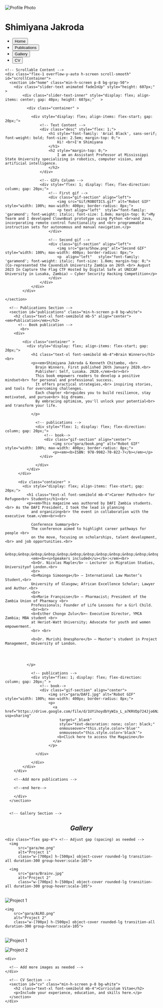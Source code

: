 <!DOCTYPE html>
<html lang="en">
<head>
  <meta charset="UTF-8" />
  <meta name="viewport" content="width=device-width, initial-scale=1.0"/>
  <title>Shimiyana Jkaroda</title>
  <script src="https://cdn.tailwindcss.com"></script>
  <style>
    .active-link {
      background-color: #bfdbfe;
      color: #1d4ed8;
      font-weight: 600;
      border-radius: 0.375rem;
      padding: 0.25rem 0.5rem;
    }
    .gallery {
      display: grid;
      grid-template-columns: repeat(auto-fill, minmax(200px, 1fr));
      gap: 1rem;
    }
    .gallery img {
      width: 100%;
      height: auto;
      border-radius: 0.5rem;
      transition: transform 0.3s;
    }
    .gallery img:hover {
      transform: scale(1.05);
    }
  </style>
  
</head>
<body class="bg-gray-100 font-sans"   >


  <div class="flex">
    <!-- Sidebar -->
    <div class="w-59 h-screen sticky top-0 bg-white shadow-lg p-6" style="background-image: url('gara/MAIN.jpg'); background-size: cover; background-repeat: no-repeat; background-position: center;">
        <img src="gara/port.jpg" alt="Profile Photo" class="w-32 h-32 rounded-full object-cover" />
      <h1 class="text-1xl font-bold mb-4">Shimiyana Jakroda</h1>
      <ul class="space-y-4">
        <li><button onclick="scrollToSection('home')" id="btn-home" class="sidebar-link text-blue-600 hover:underline">Home</button></li>
        <li><button onclick="scrollToSection('publications')" id="btn-publications" class="sidebar-link text-blue-600 hover:underline">Publications</button></li>
        <li><button onclick="scrollToSection('gallery')" id="btn-gallery" class="sidebar-link text-blue-600 hover:underline">Gallery</button></li>
        <li><button onclick="scrollToSection('cv')" id="btn-cv" class="sidebar-link text-blue-600 hover:underline">CV</button></li>
      </ul>
    </div>

    <!-- Scrollable Content -->
    <div class="flex-1 overflow-y-auto h-screen scroll-smooth" id="scrollContainer">
      <section id="home" class="min-h-screen p-8 bg-gray-50">
        <div class="slider-text animated fadeInUp" style="height: 607px;"  >
            <div class="slider-text-inner" style="display: flex; align-items: center; gap: 40px; height: 607px;"   >
              
              <div class="container" >

                <div style="display: flex; align-items: flex-start; gap: 20px;">
                    <!-- Text Content -->
                    <div class="desc" style="flex: 1;">
                        <h1 style="font-family: 'Arial Black', sans-serif; font-weight: bold; font-size: 2.5em; margin-top: 0;">
                            Hi! <br>I'm Shimiyana
                        </h1>
                        <h2 style="margin-top: 0;">
                            I am an Assistant Professor at Mississippi State University specializing in robotics, computer vision, and artificial intelligence.
                        </h2>
                    </div>
                    
                    <!-- GIFs Column -->
                    <div style="flex: 1; display: flex; flex-direction: column; gap: 20px;">
                        <!-- First gif -->
                        <div class="gif-section" align="left">
                            <img src="Gif/ROBOTICS.gif" alt="Robot GIF" style="width: 100%; max-width: 400px; border-radius: 8px;">
                            <p text align="left"  style="font-family: 'garamond'; font-weight: italic; font-size: 1.0em; margin-top: 0;">My Tearm and I developed ClownBoat prototype using Python <br>and Java, incorporating remote control functionality and <br> programmable instruction sets for autonomous and manual navigation.</p>
                        </div>
                        
                        <!-- Second gif -->
                        <div class="gif-section" align="left">
                            <img src="gara/Show.png" alt="Second GIF" style="width: 100%; max-width: 400px; border-radius: 8px;">
                            <p  align="left"   style="font-family: 'garamond'; font-weight: italic; font-size: 1.0em; margin-top: 0;">(Co-represented the Cavendish University Zambia on 26th <br> August 2023 In Capture the Flag CTF Hosted by Digital Safe at UNICAF University in Lusaka, Zambia) – Cyber Security Hacking Competition</p>
                        </div>
                    </div>
                </div>
            </div>
            
    </section>

      <!-- Publications Section -->
      <section id="publications" class="min-h-screen p-8 bg-white">
        <h2 class="text-xl font-semibold mb-5" align="center"><em>Publication</em></h2>
          <!-- Book publication -->
           <br>
        <div>
          
            <div class="container" >
              <div style="display: flex; align-items: flex-start; gap: 20px;">
                <h1 class="text-xl font-semibold mb-4">Brain Winners</h1><br>
                <p><em>Shimiyana Jakroda & Kenneth Chitambo, <br>
                  Brain Winners. First published 26th January 2020.<br>
                  Publisher: Self, Lusaka. 2020.</em><br><br>
                  This book empowers readers to develop a positive mindset<br> for personal and professional success.  
                  It offers practical strategies,<br> inspiring stories, and tools for overcoming challenges.  
                  Each chapter <br>guides you to build resilience, stay motivated, and pursue<br> big dreams.  
                  By embracing optimism, you'll unlock your potential<br> and transform your life.
                
                </p>

                  <!-- publications -->
                  <div style="flex: 1; display: flex; flex-direction: column; gap: 20px;">
                      <!-- book-->
                      <div class="gif-section" align="center">
                          <img src="gara/book.png" alt="Robot GIF" style="width: 100%; max-width: 400px; border-radius: 8px;">
                          <p><em><b>ISBN: 978-9982-70-822-7</b></em></p>
                    </div>
                    
                  </div>
              </div>
          </div>

<!--Career-->

          <div class="container" >
            <div style="display: flex; align-items: flex-start; gap: 20px;">
              <h1 class="text-xl font-semibold mb-4">Career Paths<br> for Refugee<br> Students</h1><br>
              <p><em>This magazine was authored by DAFI Zambia students.<br> As the DAFI President, I took the lead in planning 
                and organizing<br> the event in collaboration with the executive team.</em><br><br>

                Conference Summary<br>
                The conference aimed to highlight career pathways for people <br>
                on the move, focusing on scholarships, talent development,<br> and job opportunities.<br>
                
                &nbsp;&nbsp;&nbsp;&nbsp;&nbsp;&nbsp;&nbsp;&nbsp;&nbsp;&nbsp;&nbsp;&nbsp;&nbsp;&nbsp;&nbsp;&nbsp;&nbsp;&nbsp;&nbsp;&nbsp;&nbsp;&nbsp;&nbsp;&nbsp;&nbsp;&nbsp;&nbsp;&nbsp;&nbsp;&nbsp;&nbsp;&nbsp;&nbsp;&nbsp;&nbsp;&nbsp;&nbsp;&nbsp;&nbsp;&nbsp;&nbsp;&nbsp;&nbsp;&nbsp;&nbsp;&nbsp;&nbsp;&nbsp;
                <em><b><u>Speakers included</u></b>:</em><br>
                <b>Dr. Nicolas Maple</b> – Lecturer in Migration Studies, Universityof London.<br>
                <br>
                <b>Mainga Simoonga</b> – International Law Master’s Student,<br>
                University of Glasgow; African Excellence Scholar; Lawyer and Author.<br>
                <br>
                <b>Marie Françoise</b> – Pharmacist; President of the Zambia Union of Pharmacy <br>
                Professionals; Founder of Life Lessons for a Girl Child.
                <br><br>
                <b>Esther Chongo Zulu</b>– Executive Director, YMCA Zambia; MBA student <br>
                at Heriot-Watt University; Advocate for youth and women empowerment.
                <br> <br>

                <b>Dr. Murishi Onesphore</b> – Master's student in Project Management, University of London.

              
               
              
              </p>

                <!-- publications -->
                <div style="flex: 1; display: flex; flex-direction: column; gap: 20px;" >
                    <!-- book-->
                    <div class="gif-section" align="center">
                        <img src="gara/DAFI.jpg" alt="Robot GIF" style="width: 100%; max-width: 400px; border-radius: 8px;">
                        <p>
                          <a href="https://drive.google.com/file/d/1UYihoydbYyWIo_L_a7KRVDp724Jjo6Nz/view?usp=sharing" 
                             target="_blank" 
                             style="text-decoration: none; color: black;" 
                             onmouseover="this.style.color='blue'" 
                             onmouseout="this.style.color='black'">
                            <b>Click here to access the Magazine</b>
                          </a>
                        </p>
                      
                  </div>
                  
                </div>
            </div>
        </div>

        <!--Add more publications -->

        <!--end here-->

        </div>
      </section>

   
      <!-- Gallery Section -->
<section id="gallery" class="min-h-screen p-8 bg-gray-50"  >
    <h2 class="text-2xl font-bold mb-6 text-gray-800" align="center"><em>Gallery</em></h2>

    <div class="flex gap-4"> <!-- Adjust gap (spacing) as needed -->
      <img 
          src="gara/me.png" 
          alt="Project 1"  
          class="w-[700px] h-[500px] object-cover rounded-lg transition-all duration-300 group-hover:scale-105">
      
      <img 
          src="gara/Brainv.jpg" 
          alt="Project 2"  
          class="w-[700px] h-[500px] object-cover rounded-lg transition-all duration-300 group-hover:scale-105">
  </div>

<br>
  <div class="flex gap-4"> <!-- Adjust gap (spacing) as needed -->
    <img 
        src="gara/frame.jpg" 
        alt="Project 1"  
        class="w-[400px] h-[500px] object-cover rounded-lg ">
        
    
    <img 
        src="gara/ALRO.png" 
        alt="Project 2"  
        class="w-[700px] h-[500px] object-cover rounded-lg transition-all duration-300 group-hover:scale-105">
</div>
<br>
<div class="flex gap-4"> <!-- Adjust gap (spacing) as needed -->
  <img 
      src="gara/german.png" 
      alt="Project 1"  
      class="w-[700px] h-[500px] object-cover rounded-lg ">
      
  
  <img 
      src="gara/power.png" 
      alt="Project 2"  
      class="w-[700px] h-[500px] object-cover rounded-lg transition-all duration-300 group-hover:scale-105">
</div>


    <div>
      
      <!-- Add more images as needed -->
    </div>
  </section>
  
  <style>
    /* Base Gallery Styles */
    .gallery-grid {
      display: grid;
      transition: all 0.3s ease;
    }
    
    /* Column Variations */
    .gallery-cols-2 { grid-template-columns: repeat(2, minmax(0, 1fr)); }
    .gallery-cols-3 { grid-template-columns: repeat(3, minmax(0, 1fr)); }
    .gallery-cols-4 { grid-template-columns: repeat(4, minmax(0, 1fr)); }
    
    /* Gap Variations */
    .gallery-gap-2 { gap: 0.5rem; }
    .gallery-gap-4 { gap: 1rem; }
    .gallery-gap-6 { gap: 1.5rem; }
    
    /* Masonry Layout */
    .gallery-masonry {
      column-count: 3;
      column-gap: 1rem;
    }
    .gallery-masonry .gallery-item {
      break-inside: avoid;
      margin-bottom: 1rem;
    }
    
    /* Gallery Item Styles */
    .gallery-item {
      position: relative;
      overflow: hidden;
      border-radius: 0.5rem;
    }
    
    .gallery-caption {
      position: absolute;
      bottom: 0;
      left: 0;
      right: 0;
      background: rgba(0, 0, 0, 0.7);
      color: white;
      padding: 0.5rem;
      transition: opacity 0.3s ease;
    }
    
    /* Responsive Adjustments */
    @media (max-width: 768px) {
      .gallery-cols-3, .gallery-cols-4 {
        grid-template-columns: repeat(2, minmax(0, 1fr));
      }
      .gallery-masonry {
        column-count: 2;
      }
    }
    
    @media (max-width: 480px) {
      .gallery-grid {
        grid-template-columns: 1fr !important;
      }
      .gallery-masonry {
        column-count: 1;
      }
    }
  </style>
  
  <script>
    // Gallery Layout Controls
    function changeLayout(layoutType) {
      const gallery = document.getElementById('gallery-container');
      
      if (layoutType === 'masonry') {
        gallery.classList.add('gallery-masonry');
        gallery.classList.remove('gallery-grid', 'gallery-cols-2', 'gallery-cols-3', 'gallery-cols-4');
      } else {
        gallery.classList.remove('gallery-masonry');
        gallery.classList.add('gallery-grid');
        
        // Keep current column count
        const currentCols = Array.from(gallery.classList).find(c => c.startsWith('gallery-cols-'));
        if (!currentCols) gallery.classList.add('gallery-cols-3');
      }
    }
    
    function changeColumns(columns) {
      const gallery = document.getElementById('gallery-container');
      
      // Remove all column classes
      gallery.classList.remove('gallery-cols-2', 'gallery-cols-3', 'gallery-cols-4');
      
      // Add selected column class
      gallery.classList.add(`gallery-cols-${columns}`);
      
      // Ensure we're in grid mode
      gallery.classList.remove('gallery-masonry');
      gallery.classList.add('gallery-grid');
    }
  </script>

      <!-- CV Section -->
      <section id="cv" class="min-h-screen p-8 bg-white">
        <h2 class="text-xl font-semibold mb-4">Curriculum Vitae</h2>
        <p>Include your experience, education, and skills here.</p>
      </section>
    </div>
  </div>

  <script>
    const sectionIds = ['home', 'publications', 'gallery', 'cv'];

    function scrollToSection(id) {
      document.getElementById(id).scrollIntoView({ behavior: 'smooth' });
      updateActiveLink(id);
    }

    function updateActiveLink(activeId) {
      sectionIds.forEach(id => {
        const btn = document.getElementById('btn-' + id);
        btn.classList.remove('active-link');
      });
      document.getElementById('btn-' + activeId).classList.add('active-link');
    }

    const observer = new IntersectionObserver((entries) => {
      entries.forEach(entry => {
        if (entry.isIntersecting) {
          updateActiveLink(entry.target.id);
        }
      });
    }, {
      threshold: 0.6,
    });

    sectionIds.forEach(id => {
      observer.observe(document.getElementById(id));
    });

    // Set Home as active on load
    window.onload = () => updateActiveLink('home');


    
  </script>

</body>
</html>
